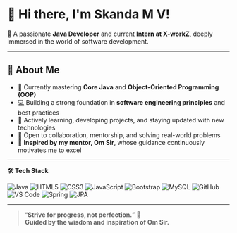 # 👋 Hi there, I'm **Skanda M V**!

🎯 A passionate **Java Developer** and current **Intern at X-workZ**, deeply immersed in the world of software development.

---

## 🚀 About Me

- 🔭 Currently mastering **Core Java** and **Object-Oriented Programming (OOP)**
- 💻 Building a strong foundation in **software engineering principles** and best practices
- 🌱 Actively learning, developing projects, and staying updated with new technologies
- 🤝 Open to collaboration, mentorship, and solving real-world problems
- 🌟 **Inspired by my mentor, Om Sir**, whose guidance continuously motivates me to excel

---

 **🛠️ Tech Stack**

<p align="left">
  <img src="https://img.shields.io/badge/Java-ED8B00?style=flat&logo=java&logoColor=white" alt="Java"/>
  <img src="https://img.shields.io/badge/HTML5-E34F26?style=flat&logo=html5&logoColor=white" alt="HTML5"/>
  <img src="https://img.shields.io/badge/CSS3-1572B6?style=flat&logo=css3&logoColor=white" alt="CSS3"/>
  <img src="https://img.shields.io/badge/JavaScript-F7DF1E?style=flat&logo=javascript&logoColor=black" alt="JavaScript"/>
  <img src="https://img.shields.io/badge/Bootstrap-7952B3?style=flat&logo=bootstrap&logoColor=white" alt="Bootstrap"/>
  <img src="https://img.shields.io/badge/MySQL-005C84?style=flat&logo=mysql&logoColor=white" alt="MySQL"/>
  <img src="https://img.shields.io/badge/GitHub-181717?style=flat&logo=github&logoColor=white" alt="GitHub"/>
  <img src="https://img.shields.io/badge/VS%20Code-007ACC?style=flat&logo=visualstudiocode&logoColor=white" alt="VS Code"/>
  <img src="https://img.shields.io/badge/Spring-6DB33F?style=flat&logo=spring&logoColor=white" alt="Spring"/>
  <img src="https://img.shields.io/badge/JPA-59666C?style=flat&logo=hibernate&logoColor=white" alt="JPA"/>
</p>



---


> “**Strive for progress, not perfection.**” 🚀  
> **Guided by the wisdom and inspiration of Om Sir.**
